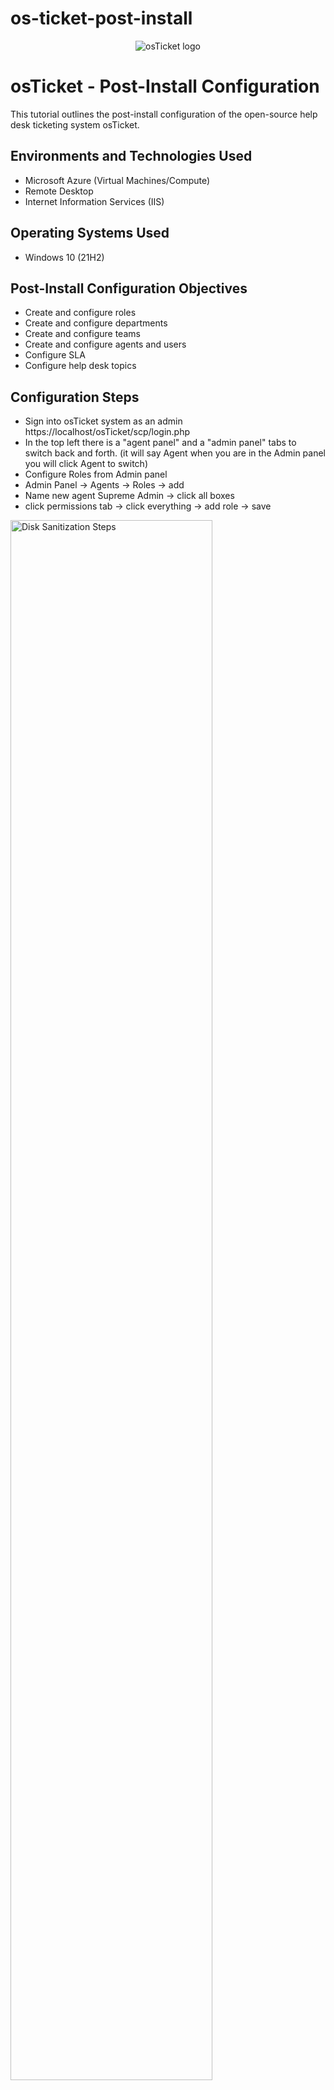 # os-ticket-post-install
<p align="center">
<img src="https://i.imgur.com/Clzj7Xs.png" alt="osTicket logo"/>
</p>

<h1>osTicket - Post-Install Configuration</h1>
This tutorial outlines the post-install configuration of the open-source help desk ticketing system osTicket.<br />


<h2>Environments and Technologies Used</h2>

- Microsoft Azure (Virtual Machines/Compute)
- Remote Desktop
- Internet Information Services (IIS)

<h2>Operating Systems Used </h2>

- Windows 10</b> (21H2)

<h2>Post-Install Configuration Objectives</h2>

- Create and configure roles
- Create and configure departments 
- Create and configure teams
- Create and configure agents and users
- Configure SLA
- Configure help desk topics

<h2>Configuration Steps</h2>

-  Sign into osTicket system as an admin https://localhost/osTicket/scp/login.php
-  In the top left there is a "agent panel" and a "admin panel" tabs to switch back and forth. (it will say Agent when you are in the Admin panel you will click Agent to switch)
-  Configure Roles from Admin panel
-  Admin Panel -> Agents -> Roles -> add
-  Name new agent Supreme Admin -> click all boxes
-  click permissions tab -> click everything -> add role -> save


<p>
<img src="https://imgur.com/ETrEen3.png" height="80%" width="80%" alt="Disk Sanitization Steps"/>
</p>
<p>
roles

-  Configure Departments
-  Admin Panel -> Agents -> Departments -> add department
-  Name new department System Administrators -> keep default settings for now -> create department

</p>
<br />

<p>
<img src="https://imgur.com/w9pAPHi.png" height="80%" width="80%" alt="Disk Sanitization Steps"/>
</p>
<p>
departments

-  Configure Teams
-  Admin Panel -> Agents -> Teams
-  Name first team Level I Support -> We won't add any users just create team
-  Name second team Level II Support -> We won't add any users just create team
-  Allow anyone to create tickets
-  Admin Panel -> Settings -> User Settings -> make sure registration required is UNchecked
  


</p>
<br />

<p>
<img src="https://imgur.com/eeO8zeF.png" height="80%" width="80%" alt="Disk Sanitization Steps"/>
</p>
<p>
teams

-  Configure Agents (workers)
-  Admin Panel -> Agents -> Add New
-  Name first agent Jane Doe
-  Create credentials for both and save then for future use
-  Click set set password button after username  
-  On set agent password UNcheck "send the agent a password reset email" -> UNcheck "require password change at next login" -> click set
-  Under the access tab -> primary department is system admin, supreme admin -> under Teams select level II agent -> create.
-  Name the second John Doe -> same settings as Jane


</p>
<br />

<p>
<img src="https://imgur.com/B9jE1t8.png" height="80%" width="80%" alt="Disk Sanitization Steps"/>
</p>
<p>
agent
</p>
<br />

<p>
<img src="https://imgur.com/Tu2VvQd.png" height="80%" width="80%" alt="Disk Sanitization Steps"/>
</p>
<p>
agents

-  Configure Users (customers)
-  Switch to Agent Panel -> Users -> Add New
-  Karen Doe -> make up email Karen@osTicket.com for example
-  Ken Doe

</p>
<br />

<p>
<img src="https://imgur.com/KRhFvRv.png" height="80%" width="80%" alt="Disk Sanitization Steps"/>
</p>
<p>
users

-  Configure SLA
-  Switch back to Admin Panel -> Manage -> SLA
-  Name the first one Sev-A -> grace period set for 1 hour-> schedule 24/7 -> add plan
-  Name the second on Sev-B -> grace period 4 hours -> schedule 24/7
-  Name the third Sev-C grace period 8 hours -> Monday-Friday 8am-5pm with US holidays

</p>
<br />

<p>
<img src="https://imgur.com/Mfi51ik.png" height="80%" width="80%" alt="Disk Sanitization Steps"/>
</p>
<p>
Sla
</p>
<br />

<p>
<img src="https://imgur.com/RiLyieb.png" height="80%" width="80%" alt="Disk Sanitization Steps"/>
</p>
<p>
Slas

-  Configure Help Topics
-  Admin Panel -> Manage -> Help Topics -> add new 
-  Name the first one Business Critical Outage -> make all the "parent topic" top-level topic (default setting) -> Add topic -> save changes
-  Name the second Personal Computer Issues
-  Name the third Equipment Request
-  Name the fourth Password Reset

</p>
<br />

<p>
<img src="https://imgur.com/96eADGP.png" height="80%" width="80%" alt="Disk Sanitization Steps"/>
</p>
<p>
help topics
</p>
<br />
